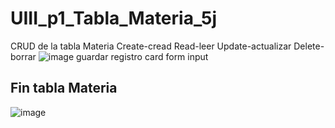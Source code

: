 # UIII_p1_Tabla_Materia_5j
CRUD de la tabla Materia Create-cread  Read-leer  Update-actualizar  Delete-borrar
![image](https://github.com/user-attachments/assets/c25c3ab8-c839-4fc2-877c-524696f23f54)
guardar registro card form input
## Fin tabla Materia
![image](https://github.com/user-attachments/assets/fbb6d9d8-29f4-47cb-a368-43cd265619c3)
